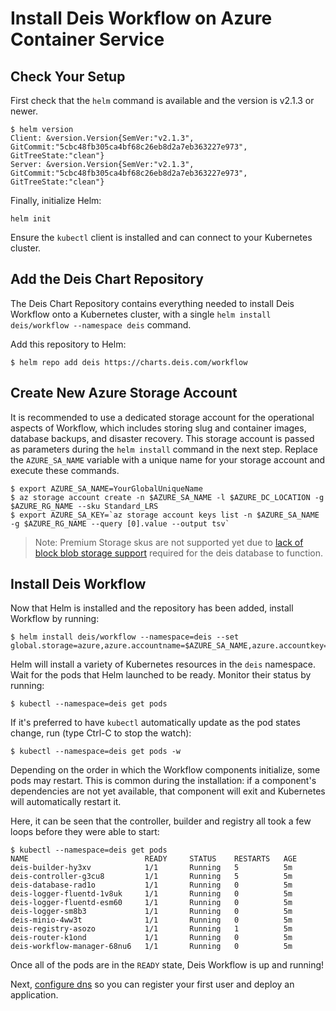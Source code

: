 # Install Deis Workflow on Azure Container Service

## Check Your Setup

First check that the `helm` command is available and the version is v2.1.3 or newer.

```
$ helm version
Client: &version.Version{SemVer:"v2.1.3", GitCommit:"5cbc48fb305ca4bf68c26eb8d2a7eb363227e973", GitTreeState:"clean"}
Server: &version.Version{SemVer:"v2.1.3", GitCommit:"5cbc48fb305ca4bf68c26eb8d2a7eb363227e973", GitTreeState:"clean"}
```

Finally, initialize Helm:
```
helm init
```

Ensure the `kubectl` client is installed and can connect to your Kubernetes cluster.

## Add the Deis Chart Repository

The Deis Chart Repository contains everything needed to install Deis Workflow onto a Kubernetes cluster, with a single `helm install deis/workflow --namespace deis` command.

Add this repository to Helm:

```
$ helm repo add deis https://charts.deis.com/workflow
```

## Create New Azure Storage Account

It is recommended to use a dedicated storage account for the operational aspects of Workflow, which includes storing slug and container images, database backups, and disaster recovery. This storage account is passed as parameters during the `helm install` command in the next step. Replace the `AZURE_SA_NAME` variable with a unique name for your storage account and execute these commands.
```
$ export AZURE_SA_NAME=YourGlobalUniqueName
$ az storage account create -n $AZURE_SA_NAME -l $AZURE_DC_LOCATION -g $AZURE_RG_NAME --sku Standard_LRS
$ export AZURE_SA_KEY=`az storage account keys list -n $AZURE_SA_NAME -g $AZURE_RG_NAME --query [0].value --output tsv`

```

 > Note: Premium Storage skus are not supported yet due to [lack of block blob storage support](https://docs.microsoft.com/en-us/rest/api/storageservices/fileservices/using-blob-service-operations-with-azure-premium-storage) required for the deis database to function.

## Install Deis Workflow

Now that Helm is installed and the repository has been added, install Workflow by running:

```
$ helm install deis/workflow --namespace=deis --set global.storage=azure,azure.accountname=$AZURE_SA_NAME,azure.accountkey=$AZURE_SA_KEY,azure.registry_container=registry,azure.database_container=database,azure.builder_container=builder
```

Helm will install a variety of Kubernetes resources in the `deis` namespace.
Wait for the pods that Helm launched to be ready. Monitor their status by running:

```
$ kubectl --namespace=deis get pods
```

If it's preferred to have `kubectl` automatically update as the pod states change, run (type Ctrl-C to stop the watch):

```
$ kubectl --namespace=deis get pods -w
```

Depending on the order in which the Workflow components initialize, some pods may restart. This is common during the
installation: if a component's dependencies are not yet available, that component will exit and Kubernetes will
automatically restart it.

Here, it can be seen that the controller, builder and registry all took a few loops before they were able to start:

```
$ kubectl --namespace=deis get pods
NAME                          READY     STATUS    RESTARTS   AGE
deis-builder-hy3xv            1/1       Running   5          5m
deis-controller-g3cu8         1/1       Running   5          5m
deis-database-rad1o           1/1       Running   0          5m
deis-logger-fluentd-1v8uk     1/1       Running   0          5m
deis-logger-fluentd-esm60     1/1       Running   0          5m
deis-logger-sm8b3             1/1       Running   0          5m
deis-minio-4ww3t              1/1       Running   0          5m
deis-registry-asozo           1/1       Running   1          5m
deis-router-k1ond             1/1       Running   0          5m
deis-workflow-manager-68nu6   1/1       Running   0          5m
```

Once all of the pods are in the `READY` state, Deis Workflow is up and running!

Next, [configure dns](dns.md) so you can register your first user and deploy an application.

